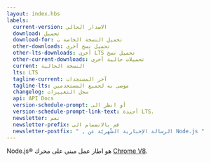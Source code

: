 ```yaml
---
layout: index.hbs
labels:
  current-version: الاصدار الحالي
  download: تحميل
  download-for: تحميل النسخة الخاصة ب
  other-downloads: تحميل نسخ أخرى
  other-lts-downloads: أخرى LTS تحميل نسخ 
  other-current-downloads: تحميلات حالية أخرى
  current: النسخة الحالية
  lts: LTS
  tagline-current: آخر المستجدات
  tagline-lts: موصى به لجميع المستخدمين
  changelog: سجل التغييرات
  api: API Docs
  version-schedule-prompt: أو انظر الى
  version-schedule-prompt-link-text: أجندة LTS.
  newsletter: نعم
  newsletter-prefix: قم بالانضمام الى
  newsletter-postfix: " , الرسالة الإخبارية الشّهريّة عن Node.js "
---
```


Node.js® هو اطار عمل مبني على محرك [Chrome V8](https://v8.dev/).

